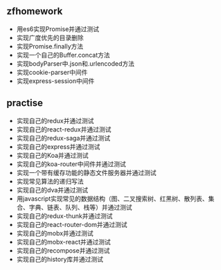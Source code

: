 ## zfhomework

- 用es6实现Promise并通过测试
- 实现广度优先的目录删除
- 实现Promise.finally方法
- 实现一个自己的Buffer.concat方法
- 实现bodyParser中.json和.urlencoded方法
- 实现cookie-parser中间件
- 实现express-session中间件

## practise
- 实现自己的redux并通过测试
- 实现自己的react-redux并通过测试
- 实现自己的redux-saga并通过测试
- 实现自己的express并通过测试
- 实现自己的Koa并通过测试
- 实现自己的koa-router中间件并通过测试
- 实现一个带有缓存功能的静态文件服务器并通过测试
- 实现常见算法的递归写法
- 实现自己的dva并通过测试
- 用javascript实现常见的数据结构（图、二叉搜索树、红黑树、散列表、集合、字典、链表、队列、栈等）并通过测试
- 实现自己的redux-thunk并通过测试
- 实现自己的react-router-dom并通过测试
- 实现自己的mobx并通过测试
- 实现自己的mobx-react并通过测试
- 实现自己的recompose并通过测试
- 实现自己的history库并通过测试